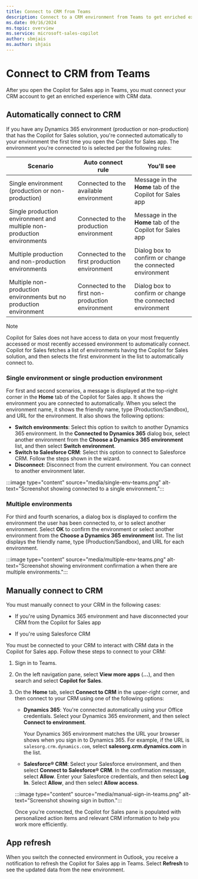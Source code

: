 ```yaml
---
title: Connect to CRM from Teams
description: Connect to a CRM environment from Teams to get enriched experience with CRM data.
ms.date: 09/16/2024
ms.topic: overview
ms.service: microsoft-sales-copilot
author: sbmjais
ms.author: shjais
---
```


# Connect to CRM from Teams

After you open the Copilot for Sales app in Teams, you must connect your CRM account to get an enriched experience with CRM data.

## Automatically connect to CRM

If you have any Dynamics 365 environment (production or non-production) that has the Copilot for Sales solution, you're connected automatically to your environment the first time you open the Copilot for Sales app. The environment you're connected to is selected per the following rules:


|Scenario  |Auto connect rule  |You'll see  |
|---------|---------|---------|
|Single environment (production or non-production)     |  Connected to the available environment       | Message in the **Home** tab of the Copilot for Sales app        |
|Single production environment and multiple non-production environments     |Connected to the production environment         |  Message in the **Home** tab of the Copilot for Sales app       |
|Multiple production and non-production environments     |  Connected to the first production environment       |  Dialog box to confirm or change the connected environment       |
|Multiple non-production environments but no production environment     |  Connected to the first non-production environment       |  Dialog box to confirm or change the connected environment       |

> [!NOTE]
> Copilot for Sales does not have access to data on your most frequently accessed or most recently accessed environment to automatically connect. Copilot for Sales fetches a list of environments having the Copilot for Sales solution, and then selects the first environment in the list to automatically connect to.

### Single environment or single production environment

For first and second scenarios, a message is displayed at the top-right corner in the **Home** tab of the Copilot for Sales app. It shows the environment you are connected to automatically. When you select the environment name, it shows the friendly name, type (Production/Sandbox), and URL for the environment. It also shows the following options:

- **Switch environments**: Select this option to switch to another Dynamics 365 environment. In the **Connected to Dynamics 365** dialog box, select another environment from the **Choose a Dynamics 365 environment** list, and then select **Switch environment**.
- **Switch to Salesforce CRM**: Select this option to connect to Salesforce CRM. Follow the steps shown in the wizard.
- **Disconnect**: Disconnect from the current environment. You can connect to another environment later.

:::image type="content" source="media/single-env-teams.png" alt-text="Screenshot showing connected to a single environment.":::

### Multiple environments

For third and fourth scenarios, a dialog box is displayed to confirm the environment the user has been connected to, or to select another environment. Select **OK** to confirm the environment or select another environment from the **Choose a Dynamics 365 environment** list. The list displays the friendly name, type (Production/Sandbox), and URL for each environment.

:::image type="content" source="media/multiple-env-teams.png" alt-text="Screenshot showing environment confirmation a when there are multiple environments.":::

## Manually connect to CRM

You must manually connect to your CRM in the following cases:

- If you're using Dynamics 365 environment and have disconnected your CRM from the Copilot for Sales app

- If you're using Salesforce CRM

You must be connected to your CRM to interact with CRM data in the Copilot for Sales app. Follow these steps to connect to your CRM:

1. Sign in to Teams.

1. On the left navigation pane, select **View more apps** (**...**), and then search and select **Copilot for Sales**. 

1. On the **Home** tab, select **Connect to CRM** in the upper-right corner, and then connect to your CRM using one of the following options:

    - **Dynamics 365**: You're connected automatically using your Office credentials. Select your Dynamics 365 environment, and then select **Connect to environment**.

        Your Dynamics 365 environment matches the URL your browser shows when you sign in to Dynamics 365. For example, if the URL is `salesorg.crm.dynamics.com`, select **salesorg.crm.dynamics.com** in the list.
    
    - **Salesforce® CRM**: Select your Salesforce environment, and then select **Connect to Salesforce® CRM**. In the confirmation message, select **Allow**. Enter your Salesforce credentials, and then select **Log In**. Select **Allow**, and then select **Allow access**.
    
    :::image type="content" source="media/manual-sign-in-teams.png" alt-text="Screenshot showing sign in button.":::


    Once you're connected, the Copilot for Sales pane is populated with personalized action items and relevant CRM information to help you work more efficiently.

## App refresh

When you switch the connected environment in Outlook, you receive a notification to refresh the Copilot for Sales app in Teams. Select **Refresh** to see the updated data from the new environment.